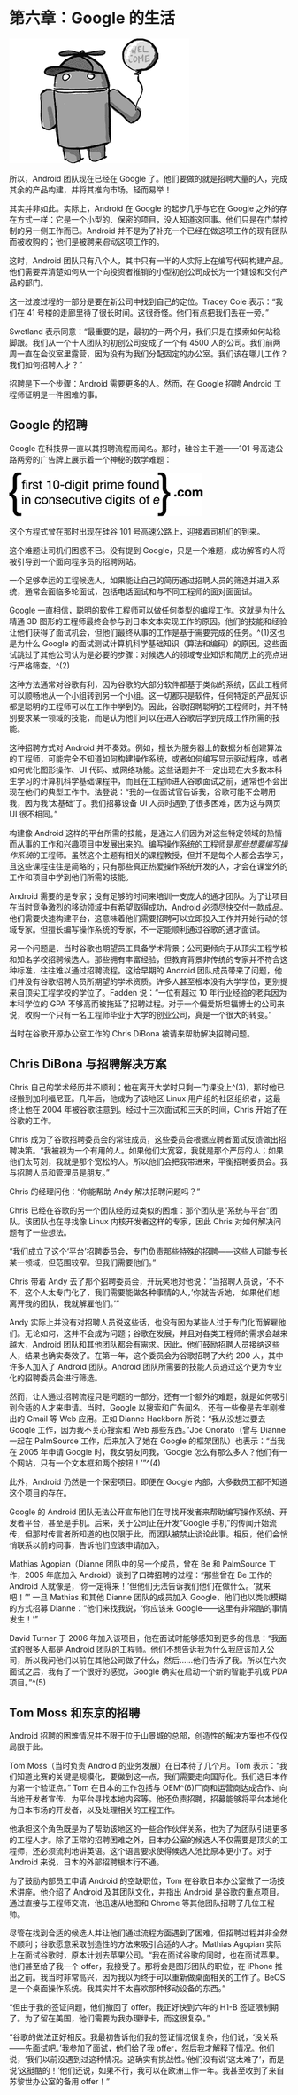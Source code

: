 # 第六章：Google 的生活

![g06001](img/g06001.png)

所以，Android 团队现在已经在 Google 了。他们要做的就是招聘大量的人，完成其余的产品构建，并将其推向市场。轻而易举！

其实并非如此。实际上，Android 在 Google 的起步几乎与它在 Google 之外的存在方式一样：它是一个小型的、保密的项目，没人知道这回事。他们只是在门禁控制的另一侧工作而已。Android 并不是为了补充一个已经在做这项工作的现有团队而被收购的；他们是被聘来*启动*这项工作的。

这时，Android 团队只有八个人，其中只有一半的人实际上在编写代码构建产品。他们需要弄清楚如何从一个向投资者推销的小型初创公司成长为一个建设和交付产品的部门。

这一过渡过程的一部分是要在新公司中找到自己的定位。Tracey Cole 表示：“我们在 41 号楼的走廊里待了很长时间。这很奇怪。他们有点把我们丢在一旁。”

Swetland 表示同意：“最重要的是，最初的一两个月，我们只是在摸索如何站稳脚跟。我们从一个十人团队的初创公司变成了一个有 4500 人的公司。我们前两周一直在会议室里露营，因为没有为我们分配固定的办公室。我们该在哪儿工作？我们如何招聘人才？”

招聘是下一个步骤：Android 需要更多的人。然而，在 Google 招聘 Android 工程师证明是一件困难的事。

## Google 的招聘

Google 在科技界一直以其招聘流程而闻名。那时，硅谷主干道——101 号高速公路两旁的广告牌上展示着一个神秘的数学难题：

![](img/f06001.png)

这个方程式曾在那时出现在硅谷 101 号高速公路上，迎接着司机们的到来。

这个难题让司机们困惑不已。没有提到 Google，只是一个难题，成功解答的人将被引导到一个面向程序员的招聘网站。

一个足够幸运的工程候选人，如果能让自己的简历通过招聘人员的筛选并进入系统，通常会面临多轮面试，包括电话面试和与不同工程师的面对面面试。

Google 一直相信，聪明的软件工程师可以做任何类型的编程工作。这就是为什么精通 3D 图形的工程师最终会参与到日本文本实现工作的原因。他们的技能和经验让他们获得了面试机会，但他们最终从事的工作是基于需要完成的任务。^(1)这也是为什么 Google 的面试测试计算机科学基础知识（算法和编码）的原因。这些面试跳过了其他公司认为是必要的步骤：对候选人的领域专业知识和简历上的亮点进行严格筛查。^(2)

这种方法通常对谷歌有利，因为谷歌的大部分软件都基于类似的系统，因此工程师可以顺畅地从一个小组转到另一个小组。这一切都只是软件，任何特定的产品知识都是聪明的工程师可以在工作中学到的。因此，谷歌招聘聪明的工程师时，并不特别要求某一领域的技能，而是认为他们可以在进入谷歌后学到完成工作所需的技能。

这种招聘方式对 Android 并不奏效。例如，擅长为服务器上的数据分析创建算法的工程师，可能完全不知道如何构建操作系统，或者如何编写显示驱动程序，或者如何优化图形操作、UI 代码、或网络功能。这些话题并不一定出现在大多数本科生学习的计算机科学基础课程中，而且在工程师进入谷歌面试之前，通常也不会出现在他们的典型工作中。法登说：“我的一位面试官告诉我，谷歌可能不会聘用我，因为我‘太基础’了。我们招募设备 UI 人员时遇到了很多困难，因为这与网页 UI 很不相同。”

构建像 Android 这样的平台所需的技能，是通过人们因为对这些特定领域的热情而从事的工作和兴趣项目中发展出来的。编写操作系统的工程师是*那些想要编写操作系统*的工程师。虽然这个主题有相关的课程教授，但并不是每个人都会去学习，且这些课程往往是简略的；只有那些真正热爱操作系统开发的人，才会在课堂外的工作和项目中学到他们所需的技能。

Android 需要的是专家；没有足够的时间来培训一支庞大的通才团队。为了让项目在当时竞争激烈的移动领域中有希望取得成功，Android 必须尽快交付一款成品。他们需要快速构建平台，这意味着他们需要招聘可以立即投入工作并开始行动的领域专家。但擅长编写操作系统的专家，不一定能顺利通过谷歌的通才面试。

另一个问题是，当时谷歌也期望员工具备学术背景；公司更倾向于从顶尖工程学校和知名学校招聘候选人。那些拥有丰富经验，但教育背景非传统的专家并不符合这种标准，往往难以通过招聘流程。这给早期的 Android 团队成员带来了问题，他们并没有谷歌招聘人员所期望的学术资质。许多人甚至根本没有大学学位，更别提来自顶尖工程学校的学位了。Fadden 说：“一位有超过 10 年行业经验的老兵因为本科学位的 GPA 不够高而被拖延了招聘过程。对于一个偏爱斯坦福博士的公司来说，收购一个只有一名工程师毕业于大学的创业公司，真是一个很大的转变。”

当时在谷歌开源办公室工作的 Chris DiBona 被请来帮助解决招聘问题。

## Chris DiBona 与招聘解决方案

Chris 自己的学术经历并不顺利；他在离开大学时只剩一门课没上^(3)，那时他已经搬到加利福尼亚。几年后，他成为了该地区 Linux 用户组的社区组织者，这最终让他在 2004 年被谷歌注意到。经过十三次面试和三天的时间，Chris 开始了在谷歌的工作。

Chris 成为了谷歌招聘委员会的常驻成员，这些委员会根据应聘者面试反馈做出招聘决策。“我被视为一个有用的人。如果他们太宽容，我就是那个严厉的人；如果他们太苛刻，我就是那个宽松的人。所以他们会把我带进来，平衡招聘委员会。我与招聘人员和管理员是朋友。”

Chris 的经理问他：“你能帮助 Andy 解决招聘问题吗？”

Chris 已经在谷歌的另一个团队经历过类似的困难：那个团队是“系统与平台”团队。该团队也在寻找像 Linux 内核开发者这样的专家，因此 Chris 对如何解决问题有了一些想法。

“我们成立了这个‘平台’招聘委员会，专门负责那些特殊的招聘——这些人可能专长某一领域，但范围较窄。但我们需要他们。”

Chris 带着 Andy 去了那个招聘委员会，开玩笑地对他说：“当招聘人员说，‘不不不，这个人太专门化了，我们需要能做各种事情的人，’你就告诉她，‘如果他们想离开我的团队，我就解雇他们。’”

Andy 实际上并没有对招聘人员说这些话，也没有因为某些人过于专门化而解雇他们。无论如何，这并不会成为问题；谷歌在发展，并且对各类工程师的需求会越来越大，Android 团队和其他团队都会有需求。因此，他们鼓励招聘人员接纳这些人，结果也确实奏效了。在第一年，这个委员会为谷歌招聘了大约 200 人，其中许多人加入了 Android 团队。Android 团队所需要的技能人员通过这个更为专业化的招聘委员会进行筛选。

然而，让人通过招聘流程只是问题的一部分。还有一个额外的难题，就是如何吸引到合适的人才来申请。当时，Google 以搜索和广告闻名，还有一些像是去年刚推出的 Gmail 等 Web 应用。正如 Dianne Hackborn 所说：“我从没想过要去 Google 工作，因为我不关心搜索和 Web 那些东西。”Joe Onorato（曾与 Dianne 一起在 PalmSource 工作，后来加入了她在 Google 的框架团队）也表示：“当我在 2005 年申请 Google 时，我女朋友问我，‘Google 怎么有那么多人？他们有一个网站，只有一个文本框和两个按钮！’”^(4)

此外，Android 仍然是一个保密项目。即便在 Google 内部，大多数员工都不知道这个项目的存在。

Google 的 Android 团队无法公开宣布他们在寻找开发者来帮助编写操作系统、开发者平台，甚至是手机。后来，关于公司正在开发“Google 手机”的传闻开始流传，但那时传言者所知道的也仅限于此，而团队被禁止谈论此事。相反，他们会悄悄联系以前的同事，告诉他们应该申请加入。

Mathias Agopian（Dianne 团队中的另一个成员，曾在 Be 和 PalmSource 工作，2005 年底加入 Android）谈到了口碑招聘的过程：“那些曾在 Be 工作的 Android 人就像是，‘你一定得来！’但他们无法告诉我们他们在做什么。‘就来吧！’” 一旦 Mathias 和其他 Dianne 团队的成员加入 Google，他们也以类似模糊的方式招募 Dianne：“他们来找我说，‘你应该来 Google——这里有非常酷的事情发生！’”

David Turner 于 2006 年加入该项目，他在面试时能够感知到更多的信息：“我面试的很多人都是 Android 团队的工程师。他们不想告诉我为什么我应该加入公司，所以我问他们以前在其他公司做了什么，然后……他们告诉了我。所以在六次面试之后，我有了一个很好的感觉，Google 确实在启动一个新的智能手机或 PDA 项目。”^(5)

## Tom Moss 和东京的招聘

Android 招聘的困难情况并不限于位于山景城的总部，创造性的解决方案也不仅仅局限于此。

Tom Moss（当时负责 Android 的业务发展）在日本待了几个月。Tom 表示：“我们知道比赛的关键是规模化，要做到这一点，我们需要走向国际化。我们选日本作为第一个验证点。” Tom 在日本的工作包括与 OEM^(6)厂商和运营商达成合作、向当地开发者宣传、为平台寻找本地内容等。他还负责招聘，招募能够将平台本地化为日本市场的开发者，以及处理相关的工程工作。

他承担这个角色既是为了帮助该地区的一些合作伙伴关系，也为了为团队引进更多的工程人才。除了正常的招聘困难之外，日本办公室的候选人不仅需要是顶尖的工程师，还必须流利地讲英语。这个语言要求使得候选人池比原本更小了。对于 Android 来说，日本的外部招聘根本行不通。

为了鼓励内部员工申请 Android 的空缺职位，Tom 在谷歌日本办公室做了一场技术讲座。他介绍了 Android 及其团队文化，并指出 Android 是谷歌的重点项目。通过直接与工程师交流，他迅速从地图和 Chrome 等其他团队招聘了几位工程师。

尽管在找到合适的候选人并让他们通过流程方面遇到了困难，但招聘过程并非全然不顺利；谷歌愿意采取创造性的方法来吸引合适的人才。Mathias Agopian 实际上在面试谷歌时，原本计划去苹果公司。“我在面试谷歌的同时，也在面试苹果。他们甚至给了我一个 offer，我接受了。那将会是图形团队的职位，在 iPhone 推出之前。我当时非常高兴，因为我以为终于可以重新做桌面相关的工作了。BeOS 是一个桌面操作系统。我其实并不太喜欢那种移动设备的东西。”

“但由于我的签证问题，他们撤回了 offer。我正好快到六年的 H1-B 签证限制期了。为了留在美国，他们需要为我办理绿卡，而这很复杂。”

“谷歌的做法正好相反。我最初告诉他们我的签证情况很复杂，他们说，‘没关系——先面试吧。’我参加了面试，他们给了我 offer，然后我才解释了情况。他们说，‘我们以前没遇到过这种情况。这确实有挑战性。’他们没有说‘这太难了’，而是说‘这挺酷的！’他们还说，如果不行，我可以在欧洲工作一年。我甚至收到了来自苏黎世办公室的备用 offer！”
